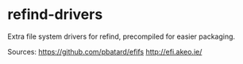 # refind-drivers
Extra file system drivers for refind, precompiled for easier packaging. 

Sources: https://github.com/pbatard/efifs
http://efi.akeo.ie/
